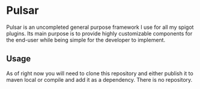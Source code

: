 # Pulsar
Pulsar is an uncompleted general purpose framework I use for all my spigot plugins. 
Its main purpose is to provide highly customizable components for the end-user while 
being simple for the developer to implement.

## Usage
As of right now you will need to clone this repository and either publish it
to maven local or compile and add it as a dependency. There is no repository.
